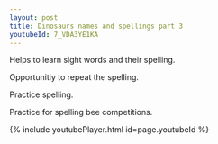```yaml
---
layout: post
title: Dinosaurs names and spellings part 3
youtubeId: 7_VDA3YE1KA
---
```

 
 
Helps to learn sight words and their spelling.

Opportunitiy to repeat the spelling. 

Practice spelling. 
 
Practice for spelling bee competitions. 
 
{% include youtubePlayer.html id=page.youtubeId %}
 
 
